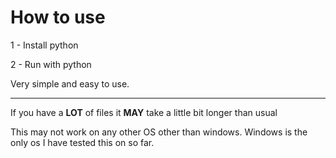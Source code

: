 # How to use

1 - Install python

2 - Run with python

Very simple and easy to use.

<hr/>

If you have a **LOT** of files it **MAY** take a little bit longer than usual

This may not work on any other OS other than windows. Windows is the only os I have tested this on so far.
